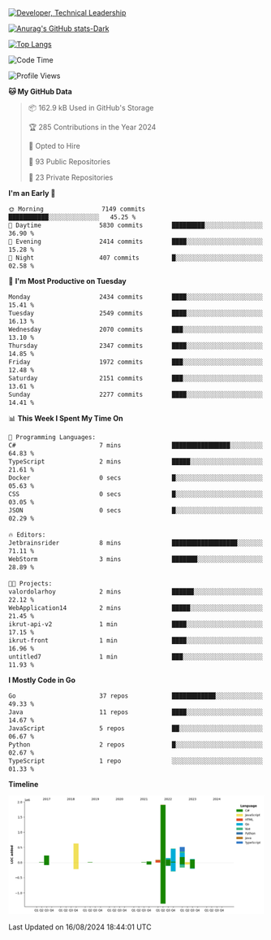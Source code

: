 <div>
  <a href="https://www.linkedin.com/in/arielpineiro/" target="_blank" rel="nofollow noopener noreferrer">
    <img src="https://img.shields.io/badge/-LinkedIn-%230077B5?style=for-the-badge&logo=linkedin&logoColor=white" alt="Developer, Technical Leadership" title="Ariel Piñeiro">
  </a>
</div>

[![Anurag's GitHub stats-Dark](https://github-readme-stats.vercel.app/api?username=arielsrv&show_icons=true&theme=dark#gh-dark-mode-only)](https://github.com/anuraghazra/github-readme-stats#gh-dark-mode-only)

[![Top Langs](https://github-readme-stats.vercel.app/api/top-langs/?username=arielsrv&layout=compact&langs_count=10&theme=dark#gh-dark-mode-only)](https://github.com/anuraghazra/github-readme-stats&theme=dark#gh-dark-mode-only)

<!--START_SECTION:waka-->
![Code Time](http://img.shields.io/badge/Code%20Time-1%2C024%20hrs%2016%20mins-blue)

![Profile Views](http://img.shields.io/badge/Profile%20Views-6-blue)

**🐱 My GitHub Data** 

> 📦 162.9 kB Used in GitHub's Storage 
 > 
> 🏆 285 Contributions in the Year 2024
 > 
> 💼 Opted to Hire
 > 
> 📜 93 Public Repositories 
 > 
> 🔑 23 Private Repositories 
 > 
**I'm an Early 🐤** 

```text
🌞 Morning                7149 commits        ███████████░░░░░░░░░░░░░░   45.25 % 
🌆 Daytime                5830 commits        █████████░░░░░░░░░░░░░░░░   36.90 % 
🌃 Evening                2414 commits        ████░░░░░░░░░░░░░░░░░░░░░   15.28 % 
🌙 Night                  407 commits         █░░░░░░░░░░░░░░░░░░░░░░░░   02.58 % 
```
📅 **I'm Most Productive on Tuesday** 

```text
Monday                   2434 commits        ████░░░░░░░░░░░░░░░░░░░░░   15.41 % 
Tuesday                  2549 commits        ████░░░░░░░░░░░░░░░░░░░░░   16.13 % 
Wednesday                2070 commits        ███░░░░░░░░░░░░░░░░░░░░░░   13.10 % 
Thursday                 2347 commits        ████░░░░░░░░░░░░░░░░░░░░░   14.85 % 
Friday                   1972 commits        ███░░░░░░░░░░░░░░░░░░░░░░   12.48 % 
Saturday                 2151 commits        ███░░░░░░░░░░░░░░░░░░░░░░   13.61 % 
Sunday                   2277 commits        ████░░░░░░░░░░░░░░░░░░░░░   14.41 % 
```


📊 **This Week I Spent My Time On** 

```text
💬 Programming Languages: 
C#                       7 mins              ████████████████░░░░░░░░░   64.83 % 
TypeScript               2 mins              █████░░░░░░░░░░░░░░░░░░░░   21.61 % 
Docker                   0 secs              █░░░░░░░░░░░░░░░░░░░░░░░░   05.63 % 
CSS                      0 secs              █░░░░░░░░░░░░░░░░░░░░░░░░   03.05 % 
JSON                     0 secs              █░░░░░░░░░░░░░░░░░░░░░░░░   02.29 % 

🔥 Editors: 
Jetbrainsrider           8 mins              ██████████████████░░░░░░░   71.11 % 
WebStorm                 3 mins              ███████░░░░░░░░░░░░░░░░░░   28.89 % 

🐱‍💻 Projects: 
valordolarhoy            2 mins              ██████░░░░░░░░░░░░░░░░░░░   22.12 % 
WebApplication14         2 mins              █████░░░░░░░░░░░░░░░░░░░░   21.45 % 
ikrut-api-v2             1 min               ████░░░░░░░░░░░░░░░░░░░░░   17.15 % 
ikrut-front              1 min               ████░░░░░░░░░░░░░░░░░░░░░   16.96 % 
untitled7                1 min               ███░░░░░░░░░░░░░░░░░░░░░░   11.93 % 
```

**I Mostly Code in Go** 

```text
Go                       37 repos            ████████████░░░░░░░░░░░░░   49.33 % 
Java                     11 repos            ████░░░░░░░░░░░░░░░░░░░░░   14.67 % 
JavaScript               5 repos             ██░░░░░░░░░░░░░░░░░░░░░░░   06.67 % 
Python                   2 repos             █░░░░░░░░░░░░░░░░░░░░░░░░   02.67 % 
TypeScript               1 repo              ░░░░░░░░░░░░░░░░░░░░░░░░░   01.33 % 
```



**Timeline**

![Lines of Code chart](https://raw.githubusercontent.com/arielsrv/arielsrv/main/assets/bar_graph.png)


 Last Updated on 16/08/2024 18:44:01 UTC
<!--END_SECTION:waka-->
